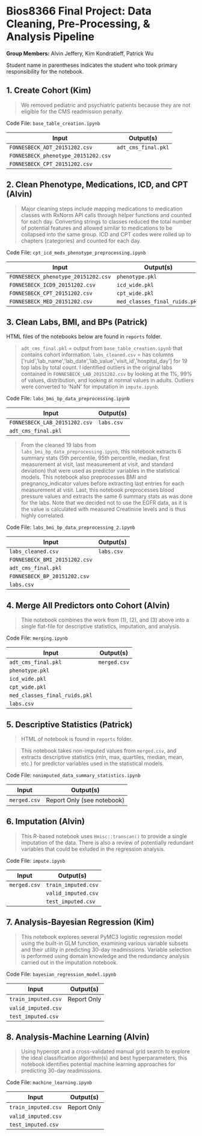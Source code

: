 # Bios8366 Final Project: Data Cleaning, Pre-Processing, & Analysis Pipeline  

**Group Members:** Alvin Jeffery, Kim Kondratieff, Patrick Wu  

Student name in parentheses indicates the student who took primary responsibility for the notebook.  

## 1. Create Cohort (Kim)  
> We removed pediatric and psychiatric patients because they are not eligible for the CMS readmission penalty.  

Code File: `base_table_creation.ipynb`  

| Input                                 | Output(s)                 |
| ---                                   | ---                       |
| `FONNESBECK_ADT_20151202.csv`         | `adt_cms_final.pkl`       |
| `FONNESBECK_phenotype_20151202.csv`   |                           |
| `FONNESBECK_CPT_20151202.csv`         |                           |  

## 2. Clean Phenotype, Medications, ICD, and CPT (Alvin)  
> Major cleaning steps include mapping medications to medication classes with RxNorm API calls through helper functions and counted for each day.  Converting strings to classes reduced the total number of potential features and allowed similar to medications to be collapsed into the same group.  ICD and CPT codes were rolled up to chapters (categories) and counted for each day.  

Code File: `cpt_icd_meds_phenotype_preprocessing.ipynb`  

| Input                                   | Output(s)                         |
| ---                                     | ---                               |
| `FONNESBECK_phenotype_20151202.csv`     | `phenotype.pkl`                   |
| `FONNESBECK_ICD9_20151202.csv`          | `icd_wide.pkl`                    |
| `FONNESBECK_CPT_20151202.csv`           | `cpt_wide.pkl`                    |
| `FONNESBECK_MED_20151202.csv`           | `med_classes_final_ruids.pkl`     |  


## 3. Clean Labs, BMI, and BPs (Patrick)  
HTML files of the notebooks below are found in `reports` folder.  

> `adt_cms_final.pkl` = output from `base_table_creation.ipynb` that contains cohort information. `labs_cleaned.csv` = has columns ['ruid','lab_name','lab_date','lab_value','visit_id','hospital_day'] for 19 top labs by total count. I identified outliers in the original labs contained in `FONNESBECK_LAB_20151202.csv` by looking at the 1%, 99% of values, distribution, and looking at normal values in adults. Outliers were converted to 'NaN' for imputation in `impute.ipynb`.    

Code File: `labs_bmi_bp_data_preprocessing.ipynb`   
  
| Input                                         | Output(s)                 |
| ---                                           | ---                       |
| `FONNESBECK_LAB_20151202.csv`                 | `labs.csv`                |
| `adt_cms_final.pkl`                           |                           |

> From the cleaned 19 labs from `labs_bmi_bp_data_preprocessing.ipynb`, this notebook extracts 6 summary stats (5th percentile, 95th percentile, median, first measurement at visit, last measurement at visit, and standard deviation) that were used as predictor variables in the statistical models. This notebook also preprocesses BMI and pregnancy_indicator values before extracting last entries for each measurement at visit. Last, this notebook preprocesses blood pressure values and extracts the same 6 summary stats as was done for the labs. Note that we decided not to use the EGFR data, as it is the value is calculated with measured Creatinine levels and is thus highly correlated. 

Code File: `labs_bmi_bp_data_preprocessing_2.ipynb`

| Input                                         | Output(s)                 |
| ---                                           | ---                       |
| `labs_cleaned.csv`                            | `labs.csv`                |
| `FONNESBECK_BMI_20151202.csv`                 |                           |
| `adt_cms_final.pkl`                           |                           |
| `FONNESBECK_BP_20151202.csv`                  |                           |
| `labs.csv`                                    |                           |    

## 4. Merge All Predictors onto Cohort (Alvin)  
> Thie notebook combines the work from (1), (2), and (3) above into a single flat-file for descriptive statistics, imputation, and analysis.  

Code File: `merging.ipynb`  
  
| Input                             | Output(s)                 |
| ---                               | ---                       |
| `adt_cms_final.pkl`               | `merged.csv`              |
| `phenotype.pkl`                   |                           |
| `icd_wide.pkl`                    |                           |
| `cpt_wide.pkl`                    |                           |
| `med_classes_final_ruids.pkl`     |                           |
| `labs.csv`                        |                           |  

## 5. Descriptive Statistics (Patrick)  
> HTML of notebook is found in `reports` folder.  

> This notebook takes non-imputed values from `merged.csv`, and extracts descriptive statistics (min, max, quartiles, median, mean, etc.) for predictor variables used in the statistical models. 

Code File: `nonimputed_data_summary_statistics.ipynb`

| Input                             | Output(s)                 |
| ---                               | ---                       |
| `merged.csv`                      | Report Only (see notebook)|  


## 6. Imputation (Alvin)  
> This R-based notebook uses `Hmisc::transcan()` to provide a single imputation of the data.  There is also a review of potentially redundant variables that could be exluded in the regression analysis.  

Code File: `impute.ipynb`

| Input                             | Output(s)                 |
| ---                               | ---                       |
| `merged.csv`                      | `train_imputed.csv`       |
|                                   | `valid_imputed.csv`       |  
|                                   | `test_imputed.csv`        |  

## 7. Analysis-Bayesian Regression (Kim)  
> This notebook explores several PyMC3 logistic regression model using the built-in GLM function, examining various variable subsets and their utility in predicting 30-day readmissions. Variable selection is performed using domain knowledge and the redundancy analysis carried out in the imputation notebook.

Code File: `bayesian_regression_model.ipynb`  

| Input                           | Output(s)                 |
| ---                             | ---                       |
| `train_imputed.csv`             | Report Only               |
| `valid_imputed.csv`             |                           |
| `test_imputed.csv`              |                           |  


## 8. Analysis-Machine Learning (Alvin)  
> Using hyperopt and a cross-validated manual grid search to explore the ideal classification algorithm(s) and best hyperparameters, this notebook identifies potential machine learning approaches for predicting 30-day readmissions.  

Code File: `machine_learning.ipynb`  

| Input                           | Output(s)                 |
| ---                             | ---                       |
| `train_imputed.csv`             | Report Only               |
| `valid_imputed.csv`             |                           |
| `test_imputed.csv`              |                           |  


